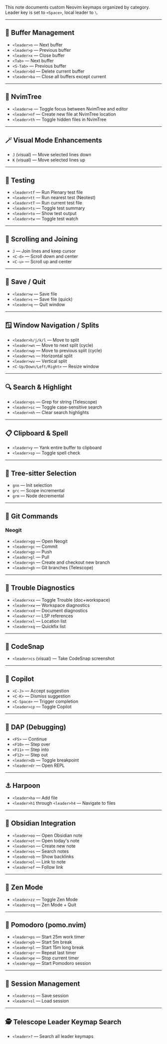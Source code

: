 

This note documents custom Neovim keymaps organized by category. Leader key is set to `<Space>`, local leader to `\`.

---

## 🔀 Buffer Management

- `<leader>n` — Next buffer
- `<leader>p` — Previous buffer
- `<leader>x` — Close buffer
- `<Tab>` — Next buffer
- `<S-Tab>` — Previous buffer
- `<leader>bd` — Delete current buffer
- `<leader>ba` — Close all buffers except current

---

## 📁 NvimTree

- `<leader>e` — Toggle focus between NvimTree and editor
- `<leader>nf` — Create new file at NvimTree location
- `<leader>th` — Toggle hidden files in NvimTree

---

## 🪄 Visual Mode Enhancements

- `J` (visual) — Move selected lines down
- `K` (visual) — Move selected lines up

---

## 🧪 Testing

- `<leader>tf` — Run Plenary test file
- `<leader>tt` — Run nearest test (Neotest)
- `<leader>tT` — Run current test file
- `<leader>ts` — Toggle test summary
- `<leader>to` — Show test output
- `<leader>tw` — Toggle test watch

---

## 📜 Scrolling and Joining

- `J` — Join lines and keep cursor
- `<C-d>` — Scroll down and center
- `<C-u>` — Scroll up and center

---

## 💾 Save / Quit

- `<leader>w` — Save file
- `<leader>s` — Save file (quick)
- `<leader>q` — Quit window

---

## 🪟 Window Navigation / Splits

- `<leader>h/j/k/l` — Move to split
- `<leader>wn` — Move to next split (cycle)
- `<leader>wp` — Move to previous split (cycle)
- `<leader>ws` — Horizontal split
- `<leader>wv` — Vertical split
- `<C-Up/Down/Left/Right>` — Resize window

---

## 🔍 Search & Highlight

- `<leader>ps` — Grep for string (Telescope)
- `<leader>sc` — Toggle case-sensitive search
- `<leader>nh` — Clear search highlights

---

## 📋 Clipboard & Spell

- `<leader>y` — Yank entire buffer to clipboard
- `<leader>sp` — Toggle spell check

---

## 🧠 Tree-sitter Selection

- `gnn` — Init selection
- `grc` — Scope incremental
- `grm` — Node decremental

---

## 🚀 Git Commands

### Neogit

- `<leader>gg` — Open Neogit
- `<leader>gc` — Commit
- `<leader>gp` — Push
- `<leader>gl` — Pull
- `<leader>gn` — Create and checkout new branch
- `<leader>gb` — Git branches (Telescope)

---

## 🚨 Trouble Diagnostics

- `<leader>xx` — Toggle Trouble (doc+workspace)
- `<leader>xw` — Workspace diagnostics
- `<leader>xd` — Document diagnostics
- `<leader>xr` — LSP references
- `<leader>xl` — Location list
- `<leader>xq` — Quickfix list

---

## 📸 CodeSnap

- `<leader>cs` (visual) — Take CodeSnap screenshot

---

## 🤖 Copilot

- `<C-J>` — Accept suggestion
- `<C-K>` — Dismiss suggestion
- `<C-Space>` — Trigger completion
- `<leader>cp` — Toggle Copilot

---

## 🐞 DAP (Debugging)

- `<F5>` — Continue
- `<F10>` — Step over
- `<F11>` — Step into
- `<F12>` — Step out
- `<leader>db` — Toggle breakpoint
- `<leader>dr` — Open REPL

---

## ⚓ Harpoon

- `<leader>ha` — Add file
- `<leader>h1` through `<leader>h4` — Navigate to files

---

## 📝 Obsidian Integration

- `<leader>oo` — Open Obsidian note
- `<leader>ot` — Open today's note
- `<leader>on` — Create new note
- `<leader>os` — Search notes
- `<leader>ob` — Show backlinks
- `<leader>ol` — Link to note
- `<leader>of` — Follow link

---

## 🧘 Zen Mode

- `<leader>zz` — Toggle Zen Mode
- `<leader>zq` — Zen Mode + Quit

---

## 🍅 Pomodoro (pomo.nvim)

- `<leader>ps` — Start 25m work timer
- `<leader>pb` — Start 5m break
- `<leader>pl` — Start 15m long break
- `<leader>pr` — Repeat last timer
- `<leader>pe` — Stop current timer
- `<leader>pp` — Start Pomodoro session

---

## 📂 Session Management

- `<leader>ss` — Save session
- `<leader>sl` — Load session

---

## 🕵️ Telescope Leader Keymap Search

- `<leader>?` — Search all leader keymaps
